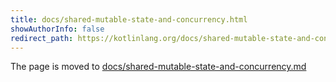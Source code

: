 ```yaml
---
title: docs/shared-mutable-state-and-concurrency.html
showAuthorInfo: false
redirect_path: https://kotlinlang.org/docs/shared-mutable-state-and-concurrency.html
---
```


The page is moved to [docs/shared-mutable-state-and-concurrency.md](docs/shared-mutable-state-and-concurrency.md)
